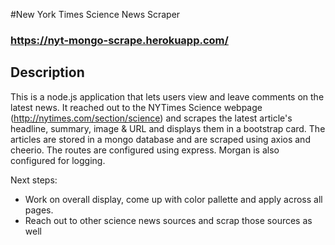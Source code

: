 #New York Times Science News Scraper
### https://nyt-mongo-scrape.herokuapp.com/

## Description

This is a node.js application that lets users view and leave comments on the latest news. It reached out to the NYTimes Science webpage (http://nytimes.com/section/science) and scrapes the latest article's headline, summary, image & URL and displays them in a bootstrap card. The articles are stored in a mongo database and are scraped using axios and cheerio. The routes are configured using express. Morgan is also configured for logging.

Next steps: 
- Work on overall display, come up with color pallette and apply across all pages.
- Reach out to other science news sources and scrap those sources as well
